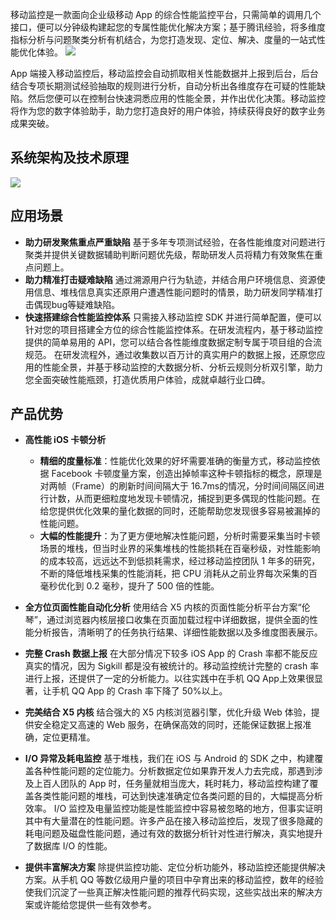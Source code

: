 移动监控是一款面向企业级移动 App 的综合性能监控平台，只需简单的调用几个接口，便可以分钟级构建起您的专属性能优化解决方案；基于腾讯经验，将多维度指标分析与问题聚类分析有机结合，为您打造发现、定位、解决、度量的一站式性能优化体验。
![](https://qcloudimg.tencent-cloud.cn/raw/6614acdce158781890aae16f79123f0b.jpg)

App 端接入移动监控后，移动监控会自动抓取相关性能数据并上报到后台，后台结合专项长期测试经验抽取的规则进行分析，自动分析出各维度存在可疑的性能缺陷。然后您便可以在控制台快速洞悉应用的性能全景，并作出优化决策。移动监控将作为您的数字体验助手，助力您打造良好的用户体验，持续获得良好的数字业务成果突破。

## 系统架构及技术原理
![](https://qcloudimg.tencent-cloud.cn/raw/4222769acf1d63712124da5699afc78f.jpg)

## 应用场景
- **助力研发聚焦重点严重缺陷**
基于多年专项测试经验，在各性能维度对问题进行聚类并提供关键数据辅助判断问题优先级，帮助研发人员将精力有效聚焦在重点问题上。
- **助力精准打击疑难缺陷**
通过溯源用户行为轨迹，并结合用户环境信息、资源使用信息、堆栈信息真实还原用户遭遇性能问题时的情景，助力研发同学精准打击偶现bug等疑难缺陷。
- **快速搭建综合性能监控体系**
只需接入移动监控 SDK 并进行简单配置，便可以针对您的项目搭建全方位的综合性能监控体系。在研发流程内，基于移动监控提供的简单易用的 API，您可以结合各性能维度数据定制专属于项目组的合流规范。
在研发流程外，通过收集数以百万计的真实用户的数据上报，还原您应用的性能全景，并基于移动监控的大数据分析、分析云规则分析双引擎，助力您全面突破性能瓶颈，打造优质用户体验，成就卓越行业口碑。

## 产品优势
- **高性能 iOS 卡顿分析**
  - **精细的度量标准**：性能优化效果的好坏需要准确的衡量方式，移动监控依据 Facebook 卡顿度量方案，创造出掉帧率这种卡顿指标的概念，原理是对两帧（Frame）的刷新时间间隔大于 16.7ms的情况，分时间间隔区间进行计数，从而更细粒度地发现卡顿情况，捕捉到更多偶现的性能问题。在给您提供优化效果的量化数据的同时，还能帮助您发现很多容易被漏掉的性能问题。
  - **大幅的性能提升**：为了更方便地解决性能问题，分析时需要采集当时卡顿场景的堆栈，但当时业界的采集堆栈的性能损耗在百毫秒级，对性能影响的成本较高，远远达不到低损耗需求，经过移动监控团队 1 年多的研究，不断的降低堆栈采集的性能消耗，把 CPU 消耗从之前业界每次采集的百毫秒优化到 0.2 毫秒，提升了 500 倍的性能。

- **全方位页面性能自动化分析**
使用结合 X5 内核的页面性能分析平台方案“伦琴”，通过浏览器内核层接口收集在页面加载过程中详细数据，提供全面的性能分析报告，清晰明了的任务执行结果、详细性能数据以及多维度图表展示。
- **完整 Crash 数据上报**
在大部分情况下较多 iOS App 的 Crash 率都不能反应真实的情况，因为 Sigkill 都是没有被统计的。移动监控统计完整的 crash 率进行上报，还提供了一定的分析能力。以往实践中在手机 QQ App上效果很显著，让手机 QQ App 的 Crash 率下降了 50%以上。
- **完美结合 X5 内核**
结合强大的 X5 内核浏览器引擎，优化升级 Web 体验，提供安全稳定又高速的 Web 服务，在确保高效的同时，还能保证数据上报准确，定位更精准。
- **I/O 异常及耗电监控**
基于堆栈，我们在 iOS 与 Android 的 SDK 之中，构建覆盖各种性能问题的定位能力。分析数据定位如果靠开发人力去完成，那遇到涉及上百人团队的 App 时，任务量就相当庞大，耗时耗力，移动监控构建了覆盖各类性能问题的堆栈，可达到快速准确定位各类问题的目的，大幅提高分析效率。
I/O 监控及电量监控功能是性能监控中容易被忽略的地方，但事实证明其中有大量潜在的性能问题。许多产品在接入移动监控后，发现了很多隐藏的耗电问题及磁盘性能问题，通过有效的数据分析针对性进行解决，真实地提升了数据库 I/O 的性能。
- **提供丰富解决方案**
除提供监控功能、定位分析功能外，移动监控还能提供解决方案。从手机 QQ 等数亿级用户量的项目中孕育出来的移动监控，数年的经验使我们沉淀了一些真正解决性能问题的推荐代码实现，这些实战出来的解决方案或许能给您提供一些有效参考。

 
